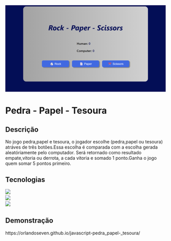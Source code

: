 <img src="./img/logo-papel-pedra-tesoura.png"/>
<h1>Pedra - Papel - Tesoura</h1>

<h2>Descrição</h2>
<p>No jogo pedra,papel e tesoura,
o jogador escolhe (pedra,papel ou tesoura) atráves de três botões.Essa escolha é comparada com a escolha gerada aleatóriamente pelo computador.
Será retornado como resultado empate,vitoria ou derrota, a cada vitoria e somado 1 ponto.Ganha o jogo quem somar 5 pontos primeiro.
</p>
<h2>Tecnologias</h2>
<img src="https://img.shields.io/badge/HTML5-E34F26?style=for-the-badge&logo=html5&logoColor=white"/>
<br>
<img src="https://img.shields.io/badge/JavaScript-F7DF1E?style=for-the-badge&logo=javascript&logoColor=black" />
<br>
<img src="https://img.shields.io/badge/CSS3-blue?style=for-the-badge&logo=css&logoColor=white"/>


<h2>Demonstração</h2>
https://orlandoseven.github.io/javascript-pedra_papel-_tesoura/
